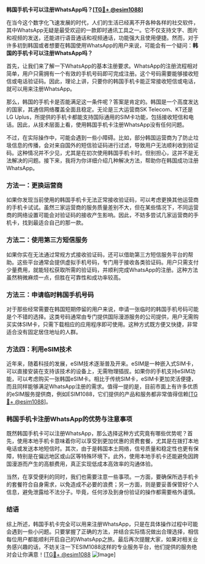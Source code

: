 **韩国手机卡可以注册WhatsApp吗？[[TG💪+ @esim1088](https://t.me/s/esim1088)]**

在当今这个数字化飞速发展的时代，人们的生活已经离不开各种各样的社交软件，其中WhatsApp无疑是最受欢迎的一款即时通讯工具之一。它不仅支持文字、图片和视频的发送，还能进行语音通话和视频通话，功能强大且使用便捷。然而，对于许多初到韩国或者想要在韩国使用WhatsApp的用户来说，可能会有一个疑问：**韩国的手机卡可以注册WhatsApp吗？**

首先，让我们来了解一下WhatsApp的基本注册要求。WhatsApp的注册流程相对简单，用户只需拥有一个有效的手机号码即可完成注册。这个号码需要能够接收短信或电话验证码。因此，理论上讲，只要你的韩国手机卡能正常接收短信或电话，就可以用来注册WhatsApp。

那么，韩国的手机卡是否能满足这一条件呢？答案是肯定的。韩国是一个高度发达的国家，其通信网络覆盖全面且稳定。无论是三大运营商SK Telecom、KT还是LG Uplus，所提供的手机卡都能支持国际通用的SIM卡功能，包括接收短信和电话。因此，从技术层面上看，使用韩国手机卡注册WhatsApp没有任何问题。

不过，在实际操作中，可能会遇到一些小障碍。比如，部分韩国运营商为了防止垃圾信息的传播，会对来自国外的短信验证码进行过滤，导致用户无法顺利收到验证码。这种情况并不少见，尤其是在初次使用韩国手机卡时。但别担心，这并不是无法解决的问题。接下来，我将为你详细介绍几种解决方法，帮助你在韩国成功注册WhatsApp。

### 方法一：更换运营商

如果你发现当前使用的韩国手机卡无法正常接收验证码，可以考虑更换其他运营商的手机卡试试。虽然三家运营商的服务质量差别不大，但在某些情况下，不同运营商的网络设置可能会对验证码的接收产生影响。因此，不妨多尝试几家运营商的手机卡，找到最适合自己的那一款。

### 方法二：使用第三方短信服务

如果你实在无法通过常规方式接收验证码，还可以借助第三方短信服务平台的帮助。这些平台通常会提供虚拟手机号码，专门用于接收各类验证码。用户只需支付少量费用，就能轻松获取所需的验证码，并顺利完成WhatsApp的注册。这种方法虽然稍微麻烦一点，但胜在可靠性和成功率较高。

### 方法三：申请临时韩国手机号码

对于那些经常需要在韩国短期停留的用户来说，申请一张临时的韩国手机号码可能是个不错的选择。这类号码通常由专门提供国际漫游服务的公司提供，用户无需购买实体SIM卡，只需下载相应的应用程序即可使用。这种方式既方便又快捷，非常适合没有固定居住地址的人群。

### 方法四：利用eSIM技术

近年来，随着科技的发展，eSIM技术逐渐普及开来。eSIM是一种嵌入式SIM卡，可以直接安装在支持该技术的设备上，无需物理插拔。如果你的手机支持eSIM功能，可以考虑购买一张韩国eSIM卡。相比于传统SIM卡，eSIM卡更加灵活便捷，而且同样能够满足WhatsApp注册的需求。值得一提的是，目前市面上有许多优质的eSIM服务提供商，例如ESIM1088，它们提供的产品和服务都非常值得信赖[[TG💪+ @esim1088](https://t.me/s/esim1088)]。

### 韩国手机卡注册WhatsApp的优势与注意事项

既然韩国手机卡可以注册WhatsApp，那么选择这种方式究竟有哪些优势呢？首先，使用本地手机卡意味着你可以享受到更加优惠的资费套餐，尤其是在拨打本地电话或发送本地短信时。其次，由于是韩国本土网络，信号质量和稳定性也更有保障，特别是在偏远地区或山区等特殊环境下。此外，使用本地手机卡还能避免因跨国漫游而产生的高额费用，真正实现低成本高效率的沟通体验。

当然，在享受便利的同时，我们也需要注意一些事项。一方面，要确保所选手机卡的套餐符合自身需求，以免造成不必要的浪费；另一方面，则是要妥善保管好个人信息，避免泄露给不法分子。毕竟，任何涉及到身份验证的操作都需要格外谨慎。

### 结语

综上所述，韩国手机卡完全可以用来注册WhatsApp，只是在具体操作过程中可能会遇到一些小问题。只要掌握了正确的方法，并结合实际情况做出合理选择，相信每位用户都能顺利开启自己的WhatsApp之旅。最后再次提醒大家，如果对相关业务感兴趣的话，不妨关注一下ESIM1088这样的专业服务平台，他们提供的服务绝对会让你满意！[[TG💪+ @esim1088](https://t.me/s/esim1088) ![Image](https://i.postimg.cc/4NQfJmqS/Snipaste-2025-05-13-00-14-12.png)]